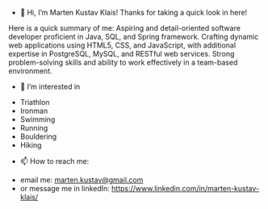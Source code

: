- 👋 Hi, I’m Marten Kustav Klais!
Thanks for taking a quick look in here!

Here is a quick summary of me:
Aspiring and detail-oriented software developer proficient in Java, SQL, and Spring framework. Crafting dynamic web applications using HTML5, CSS, and JavaScript, with additional expertise in PostgreSQL, MySQL, and RESTful web services.
Strong problem-solving skills and ability to work effectively in a team-based environment.

- 👀 I’m interested in

* Triathlon
* Ironman
* Swimming
* Running
* Bouldering
* Hiking

- 📫 How to reach me:
* email me:
marten.kustav@gmail.com
* or message me in linkedIn:
https://www.linkedin.com/in/marten-kustav-klais/


<!---
Mklais/Mklais is a ✨ special ✨ repository because its `README.md` (this file) appears on your GitHub profile.
You can click the Preview link to take a look at your changes.
--->
